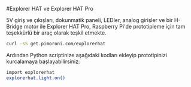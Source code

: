 <!--
---
name: Explorer HAT
manufacturer: Pimoroni
url: https://github.com/pimoroni/explorer-hat
github: https://github.com/pimoroni/explorer-hat
buy: http://shop.pimoroni.com/products/explorer-hat
description: Hepsi-bir-arada, hafif, hızlı, dokunma, giriş ve çıkış destekleyen eklenti
  kartı.
pincount: 40
pin:
  '7':
    name: LED 1
    mode: output
    active: high
  '11':
    name: LED 2
    mode: output
    active: high
  '13':
    name: LED 3
    mode: output
    active: high
  '15':
    name: Input 2
    mode: input
    active: high
  '16':
    name: Input 1
    mode: input
    active: high
  '18':
    name: Input 3
    mode: input
    active: high
  '22':
    name: Input 4
    mode: input
    active: high
  '29':
    name: LED 4
    mode: output
    active: high
  '31':
    name: Output 1
    mode: output
    active: high
  '32':
    name: Output 2
    mode: output
    active: high
  '33':
    name: Output 3
    mode: output
    active: high
  '36':
    name: Output 4
    mode: output
    active: high
 -->
#Explorer HAT ve Explorer HAT Pro

5V giriş ve çıkışları, dokunmatik paneli, LEDler, analog girişler ve bir H-Bridge motor ile Explorer HAT Pro, Raspberry Pi'de prototipleme için tam teşekkürlü bir araç olarak teşkil etmekte.

```bash
curl -sS get.pimoroni.com/explorerhat
```

Ardından Python scriptinize aşağıdaki kodları ekleyip prototipinizi kurcalamaya başlayabilirsiniz:

```bash
import explorerhat
explorerhat.light.on()
```